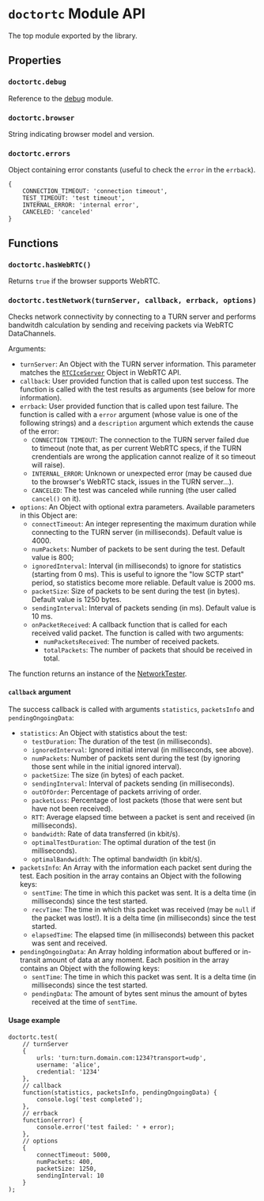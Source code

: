# `doctortc` Module API

The top module exported by the library.


## Properties


### `doctortc.debug`

Reference to the [debug](https://github.com/visionmedia/debug) module.


### `doctortc.browser`

String indicating browser model and version.


### `doctortc.errors`

Object containing error constants (useful to check the `error` in the `errback`).

    {
        CONNECTION_TIMEOUT: 'connection timeout',
        TEST_TIMEOUT: 'test timeout',
        INTERNAL_ERROR: 'internal error',
        CANCELED: 'canceled'
    }



## Functions


### `doctortc.hasWebRTC()`

Returns `true` if the browser supports WebRTC.


### `doctortc.testNetwork(turnServer, callback, errback, options)`

Checks network connectivity by connecting to a TURN server and performs bandwitdh calculation by sending and receiving packets via WebRTC DataChannels.

Arguments:

* `turnServer`: An Object with the TURN server information. This parameter matches the [`RTCIceServer`](http://www.w3.org/TR/webrtc/#idl-def-RTCIceServer) Object in WebRTC API.
* `callback`: User provided function that is called upon test success. The function is called with the test results as arguments (see below for more information).
* `errback`: User provided function that is called upon test failure. The function is called with a `error` argument (whose value is one of the following strings) and a `description` argument which extends the cause of the error:
    * `CONNECTION TIMEOUT`: The connection to the TURN server failed due to timeout (note that, as per current WebRTC specs, if the TURN crendentials are wrong the application cannot realize of it so timeout will raise).
    * `INTERNAL_ERROR`: Unknown or unexpected error (may be caused due to the browser's WebRTC stack, issues in the TURN server...).
    * `CANCELED`: The test was canceled while running (the user called `cancel()` on it).
* `options`: An Object with optional extra parameters. Available parameters in this Object are:
    * `connectTimeout`: An integer representing the maximum duration while connecting to the TURN server (in milliseconds). Default value is 4000.
    * `numPackets`: Number of packets to be sent during the test. Default value is 800;
    * `ignoredInterval`: Interval (in milliseconds) to ignore for statistics (starting from 0 ms). This is useful to ignore the "low SCTP start" period, so statistics become more reliable. Default value is 2000 ms.
    * `packetSize`: Size of packets to be sent during the test (in bytes). Default value is 1250 bytes.
    * `sendingInterval`: Interval of packets sending (in ms). Default value is 10 ms.
    * `onPacketReceived`: A callback function that is called for each received valid packet. The function is called with two arguments:
        * `numPacketsReceived`: The number of received packets.
        * `totalPackets`: The number of packets that should be received in total.

The function returns an instance of the [NetworkTester](docs/NetworkTester.md).

#### `callback` argument

The success callback is called with arguments `statistics`, `packetsInfo` and `pendingOngoingData`:

* `statistics`: An Object with statistics about the test:
    * `testDuration`: The duration of the test (in milliseconds).
    * `ignoredInterval`: Ignored initial interval (in milliseconds, see above).
    * `numPackets`: Number of packets sent during the test (by ignoring those sent while in the initial ignored interval).
    * `packetSize`: The size (in bytes) of each packet.
    * `sendingInterval`: Interval of packets sending (in milliseconds).
    * `outOfOrder`: Percentage of packets arriving of order.
    * `packetLoss`: Percentage of lost packets (those that were sent but have not been received).
    * `RTT`: Average elapsed time between a packet is sent and received (in milliseconds).
    * `bandwidth`: Rate of data transferred (in kbit/s).
    * `optimalTestDuration`: The optimal duration of the test (in milliseconds).
    * `optimalBandwidth`: The optimal bandwidth (in kbit/s).
* `packetsInfo`: An Array with the information each packet sent during the test. Each position in the array contains an Object with the following keys:
    * `sentTime`: The time in which this packet was sent. It is a delta time (in milliseconds) since the test started.
    * `recvTime`: The time in which this packet was received (may be `null` if the packet was lost!). It is a delta time (in milliseconds) since the test started.
    * `elapsedTime`: The elapsed time (in milliseconds) between this packet was sent and received.
* `pendingOngoingData`: An Array holding information about buffered or in-transit amount of data at any moment. Each position in the array contains an Object with the following keys:
    * `sentTime`: The time in which this packet was sent. It is a delta time (in milliseconds) since the test started.
    * `pendingData`: The amount of bytes sent minus the amount of bytes received at the time of `sentTime`.

#### Usage example

    doctortc.test(
        // turnServer
        {
            urls: 'turn:turn.domain.com:1234?transport=udp',
            username: 'alice',
            credential: '1234'
        },
        // callback
        function(statistics, packetsInfo, pendingOngoingData) {
            console.log('test completed');
        },
        // errback
        function(error) {
            console.error('test failed: ' + error);
        },
        // options
        {
            connectTimeout: 5000,
            numPackets: 400,
            packetSize: 1250,
            sendingInterval: 10
        }
    );
